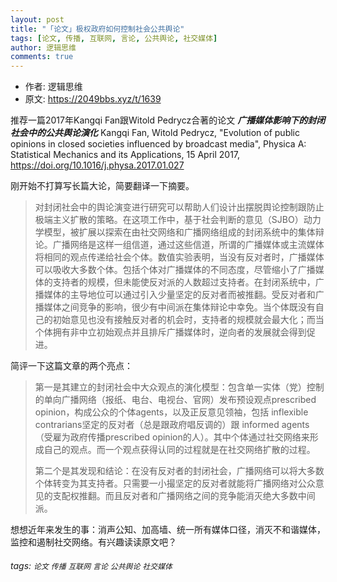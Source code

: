 ```yaml
---
layout: post
title: "「论文」极权政府如何控制社会公共舆论"
tags: [论文, 传播, 互联网, 言论, 公共舆论, 社交媒体]
author: 逻辑思维
comments: true
---
```


- 作者: 逻辑思维
- 原文: https://2049bbs.xyz/t/1639

推荐一篇2017年Kangqi Fan跟Witold Pedrycz合著的论文 ***广播媒体影响下的封闭社会中的公共舆论演化*** 
Kangqi Fan, Witold Pedrycz, "Evolution of public opinions in closed societies influenced by broadcast media", Physica A: Statistical Mechanics and its Applications, 15 April 2017, https://doi.org/10.1016/j.physa.2017.01.027

刚开始不打算写长篇大论，简要翻译一下摘要。

>对封闭社会中的舆论演变进行研究可以帮助人们设计出摆脱舆论控制跟防止极端主义扩散的策略。在这项工作中，基于社会判断的意见（SJBO）动力学模型，被扩展以探索在由社交网络和广播网络组成的封闭系统中的集体辩论。广播网络是这样一组信道，通过这些信道，所谓的广播媒体或主流媒体将相同的观点传递给社会个体。数值实验表明，当没有反对者时，广播媒体可以吸收大多数个体。包括个体对广播媒体的不同态度，尽管缩小了广播媒体的支持者的规模，但未能使反对派的人数超过支持者。在封闭系统中，广播媒体的主导地位可以通过引入少量坚定的反对者而被推翻。受反对者和广播媒体之间竞争的影响，很少有中间派在集体辩论中幸免。当个体既没有自己的初始意见也没有接触反对者的机会时，支持者的规模就会最大化；而当个体拥有非中立初始观点并且排斥广播媒体时，逆向者的发展就会得到促进。

简评一下这篇文章的两个亮点：

>第一是其建立的封闭社会中大众观点的演化模型：包含单一实体（党）控制的单向广播网络（报纸、电台、电视台、官网）发布预设观点prescribed opinion，构成公众的个体agents，以及正反意见领袖，包括 inflexible contrarians坚定的反对者（总是跟政府唱反调的）跟 informed agents（受雇为政府传播prescribed opinion的人）。其中个体通过社交网络来形成自己的观点。而一个观点获得认同的过程就是在社交网络扩散的过程。
>
>第二个是其发现和结论：在没有反对者的封闭社会，广播网络可以将大多数个体转变为其支持者。只需要一小撮坚定的反对者就能将广播网络对公众意见的支配权推翻。而且反对者和广播网络之间的竞争能消灭绝大多数中间派。

想想近年来发生的事：消声公知、加高墙、统一所有媒体口径，消灭不和谐媒体，监控和遏制社交网络。有兴趣读读原文吧？

###### tags: `论文` `传播` `互联网` `言论` `公共舆论` `社交媒体` 

